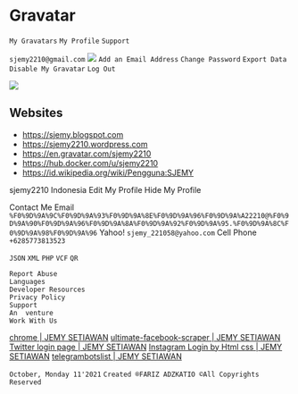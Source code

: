 # Gravatar

`My Gravatars`
`My Profile`
`Support`

`sjemy2210@gmail.com`
![](https://assets.dcoder.tech/61381f035dac330612ecaca0/6164270fa81900060c752c3c/acc1docencodedpxervgk94mxfvldoai_xihu9nfdvfsbdlec2syzflh567rmdua42.jpg)
`Add an Email Address`
`Change Password`
`Export Data`
`Disable My Gravatar`
`Log Out`
 

 ![](https://assets.dcoder.tech/61381f035dac330612ecaca0/6164270fa81900060c752c3c/storage6d2b-1307picturesimages.jpg)
## Websites
- https://sjemy.blogspot.com
- https://sjemy2210.wordpress.com
- https://en.gravatar.com/sjemy2210
- https://hub.docker.com/u/sjemy2210
- https://id.wikipedia.org/wiki/Pengguna:SJEMY

sjemy2210
Indonesia
Edit My Profile
Hide My Profile

Contact Me
Email
`%F0%9D%9A%9C%F0%9D%9A%93%F0%9D%9A%8E%F0%9D%9A%96%F0%9D%9A%A22210@%F0%9D%9A%90%F0%9D%9A%96%F0%9D%9A%8A%F0%9D%9A%92%F0%9D%9A%95.%F0%9D%9A%8C%F0%9D%9A%98%F0%9D%9A%96`
Yahoo!
`𝚜𝚓𝚎𝚖𝚢_221058@𝚢𝚊𝚑𝚘𝚘.𝚌𝚘𝚖`
Cell Phone
`+6285773813523`

`JSON` `XML` `PHP` `VCF` `QR`

```
Report Abuse
Languages
Developer Resources
Privacy Policy
Support
An  venture
Work With Us
```
[chrome | JEMY SETIAWAN](https://code.dcoder.tech/files/project/6163188a3289ae8486f673fe/chrome)
[ultimate-facebook-scraper | JEMY SETIAWAN](https://code.dcoder.tech/files/project/616485a653702c59fd85c30d/ultimate-facebook-scraper)
[Twitter login page | JEMY SETIAWAN](https://code.dcoder.tech/files/design/61647b32a81900060c757222/twitter-login-page)
[Instagram Login by Html css | JEMY SETIAWAN](https://code.dcoder.tech/files/design/61611066032d0706a6f98740/instagram-login-by-html-css--jemy)
[telegrambotslist | JEMY SETIAWAN](https://code.dcoder.tech/files/project/615326ef17efffa0d6b400dc/telegrambotslist)

`October, Monday 11'2021`
`Created ®FARIZ ADZKATIO ©All Copyrights Reserved`
